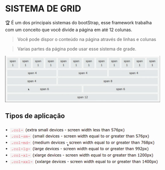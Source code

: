 # SISTEMA DE GRID

🏆 É um dos principais sistemas do bootStrap, esse framework trabalha com um conceito que você divide a página em até 12 colunas.

> Você pode dispor o conteúdo na página através de linhas e colunas
> 

> Varias partes da página pode usar esse sistema de grade.
> 

 
 <img src=https://github.com/ViniciusSXavier999/Assets/blob/main/P%C3%B3sGradua%C3%A7%C3%A3o/sistemagrid1.png width="500"/>


## Tipos de aplicação

 <img src=https://github.com/ViniciusSXavier999/Assets/blob/main/P%C3%B3sGradua%C3%A7%C3%A3o/sistemagrid2.png width="500"/>
































